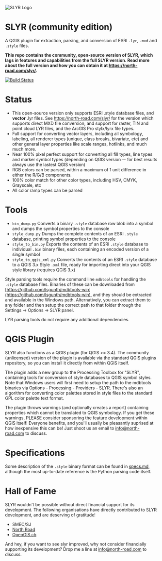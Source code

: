![SLYR Logo](logo.png)

# SLYR (community edition)

A QGIS plugin for extraction, parsing, and conversion of ESRI `.lyr`, `.mxd` and `.style` files.

**This repo contains the community, open-source version of SLYR, which lags in features and capabilities from the full SLYR version. Read more about the full version and how you can obtain it at https://north-road.com/slyr/.**

[![Build Status](https://travis-ci.org/nyalldawson/slyr.svg?branch=master)](https://travis-ci.org/nyalldawson/slyr)

Status
=====

- This open-source version only supports ESRI .style database files, and **vector** .lyr files. See https://north-road.com/slyr/ for the version which supports direct MXD file conversion, and support for raster, TIN and point cloud LYR files, and the ArcGIS Pro stylx/lyrx file types.
- Full support for converting vector layers, including all symbology, labeling, all renderer types (unique, class breaks, bivariate, etc) and other general layer properties like scale ranges, hotlinks, and much much more.
- Near 100% pixel perfect support for converting all fill types, line types and marker symbol types (depending on QGIS version -- for best results always use the lastest QGIS version)
- RGB colors can be parsed, within a maximum of 1 unit difference in either the R/G/B components.
- 100% color match for other color types, including HSV, CMYK, Grayscale, etc
- All color ramp types can be parsed


Tools
=====

 - `bin_dump.py` Converts a binary `.style` database row blob into a symbol and dumps the symbol properties to the console
 - `style_dump.py` Dumps the complete contents of an ESRI `.style` database, printing symbol properties to the console
 - `style_to_bin.py` Exports the contents of an ESRI `.style` database to individual `.bin` binary files, each containing an encoded version of a single symbol
 - `style_to_qgis_xml.py` Converts the contents of an ESRI `.style` database to a QGIS 3.x Style `.xml` file, ready for importing direct into your QGIS style library (requires QGIS 3.x)
 
 Style parsing tools require the command line `mdbtools` for handling the `.style` database files. Binaries of these can be downloaded from [https://github.com/lsgunth/mdbtools-win](https://github.com/lsgunth/mdbtools-win), and they should be extracted and available in the Windows path. Alternatively, you can extract them to any folder and then setup the correct path to that folder through the Settings -> Options -> SLYR panel.
 
 LYR parsing tools do not require any additional dependencies.
 
QGIS Plugin
===========

SLYR also functions as a QGIS plugin (for QGIS >= 3.4). The community (unlicensed) version of the plugin is available via the standard QGIS plugins repository, so you can install it directly from within QGIS itself.

The plugin adds a new group to the Processing Toolbox for "SLYR", containing tools for conversion of style databases to QGIS symbol styles. Note that Windows users will first need to setup the path to the mdbtools binaries via Options - Processing - Providers - SLYR. There's also an algorithm for converting color palettes stored in style files to the standard GPL color palette text format.

The plugin throws warnings (and optionally creates a report) containing properties which cannot be translated to QGIS symbology. If you get these warnings, PLEASE consider sponsoring the feature development within QGIS itself! Everyone benefits, and you'll usually be pleasantly suprised at how inexpensive this can be! Just shoot us an email to info@north-road.com to discuss.
 
Specifications
==============

Some description of the `.style` binary format can be found in [specs.md](specs.md), although the most up-to-date reference is the Python parsing code itself.

Hall of Fame
============

SLYR wouldn't be possible without direct financial support for its development. The following organisations have directly contributed to SLYR development, and are deserving of gratitude!

- SMEC/SJ
- [North Road](http://north-road.com)
- [OpenGIS.ch](http://opengis.ch)

And hey, if you want to see slyr improved, why not consider financially supporting its development? Drop me a line at info@north-road.com to discuss.
